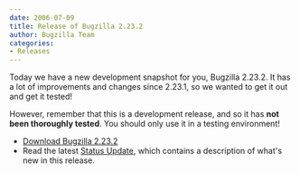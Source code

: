 ```yaml
---
date: 2006-07-09
title: Release of Bugzilla 2.23.2
author: Bugzilla Team
categories:
- Releases
---
```


Today we have a new development snapshot for you, Bugzilla 2.23.2. It has a lot of improvements and changes since 2.23.1, so we wanted to get it out and get it tested!

However, remember that this is a development release, and so it has **not been thoroughly tested**. You should only use it in a testing environment!

*   [Download Bugzilla 2.23.2](/download/#v224)
*   Read the latest [Status Update](/blog/2006/07/09/status-update), which contains a description of what's new in this release.

